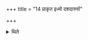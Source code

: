 +++
title = "14 प्राकृत इध्मो दशदारुर्वा"

+++

<details><summary>थिते</summary>

प्राकृत इध्मो दशदारुर्वा १४
</details>
